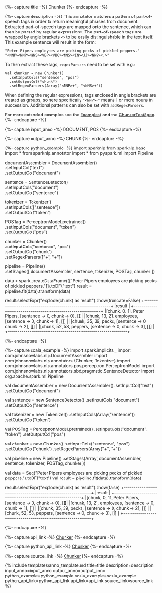 {%- capture title -%}
Chunker
{%- endcapture -%}

{%- capture description -%}
This annotator matches a pattern of part-of-speech tags in order to return meaningful phrases from document.
Extracted part-of-speech tags are mapped onto the sentence, which can then be parsed by regular expressions.
The part-of-speech tags are wrapped by angle brackets `<>` to be easily distinguishable in the text itself.
This example sentence will result in the form:
```
"Peter Pipers employees are picking pecks of pickled peppers."
"<NNP><NNP><NNS><VBP><VBG><NNS><IN><JJ><NNS><.>"
```
To then extract these tags, `regexParsers` need to be set with e.g.:
```
val chunker = new Chunker()
  .setInputCols("sentence", "pos")
  .setOutputCol("chunk")
  .setRegexParsers(Array("<NNP>+", "<NNS>+"))
```
When defining the regular expressions, tags enclosed in angle brackets are treated as groups, so here specifically
`"<NNP>+"` means 1 or more nouns in succession. Additional patterns can also be set with `addRegexParsers`.

For more extended examples see the [Examples](https://github.com/JohnSnowLabs/spark-nlp/blob/master/example/python/annotation/text/english/chunking/Chunk_Extraction_with_Chunker.ipynb))
and the  [ChunkerTestSpec](https://github.com/JohnSnowLabs/spark-nlp/blob/master/src/test/scala/com/johnsnowlabs/nlp/annotators/ChunkerTestSpec.scala).
{%- endcapture -%}

{%- capture input_anno -%}
DOCUMENT, POS
{%- endcapture -%}

{%- capture output_anno -%}
CHUNK
{%- endcapture -%}

{%- capture python_example -%}
import sparknlp
from sparknlp.base import *
from sparknlp.annotator import *
from pyspark.ml import Pipeline

documentAssembler = DocumentAssembler() \
    .setInputCol("text") \
    .setOutputCol("document")

sentence = SentenceDetector() \
    .setInputCols("document") \
    .setOutputCol("sentence")

tokenizer = Tokenizer() \
    .setInputCols(["sentence"]) \
    .setOutputCol("token")

POSTag = PerceptronModel.pretrained() \
    .setInputCols("document", "token") \
    .setOutputCol("pos")

chunker = Chunker() \
    .setInputCols("sentence", "pos") \
    .setOutputCol("chunk") \
    .setRegexParsers(["<NNP>+", "<NNS>+"])

pipeline = Pipeline() \
    .setStages([
      documentAssembler,
      sentence,
      tokenizer,
      POSTag,
      chunker
    ])

data = spark.createDataFrame([["Peter Pipers employees are picking pecks of pickled peppers."]]).toDF("text")
result = pipeline.fit(data).transform(data)

result.selectExpr("explode(chunk) as result").show(truncate=False)
+-------------------------------------------------------------+
|result                                                       |
+-------------------------------------------------------------+
|[chunk, 0, 11, Peter Pipers, [sentence -> 0, chunk -> 0], []]|
|[chunk, 13, 21, employees, [sentence -> 0, chunk -> 1], []]  |
|[chunk, 35, 39, pecks, [sentence -> 0, chunk -> 2], []]      |
|[chunk, 52, 58, peppers, [sentence -> 0, chunk -> 3], []]    |
+-------------------------------------------------------------+

{%- endcapture -%}

{%- capture scala_example -%}
import spark.implicits._
import com.johnsnowlabs.nlp.DocumentAssembler
import com.johnsnowlabs.nlp.annotators.{Chunker, Tokenizer}
import com.johnsnowlabs.nlp.annotators.pos.perceptron.PerceptronModel
import com.johnsnowlabs.nlp.annotators.sbd.pragmatic.SentenceDetector
import org.apache.spark.ml.Pipeline

val documentAssembler = new DocumentAssembler()
  .setInputCol("text")
  .setOutputCol("document")

val sentence = new SentenceDetector()
  .setInputCols("document")
  .setOutputCol("sentence")

val tokenizer = new Tokenizer()
  .setInputCols(Array("sentence"))
  .setOutputCol("token")

val POSTag = PerceptronModel.pretrained()
  .setInputCols("document", "token")
  .setOutputCol("pos")

val chunker = new Chunker()
  .setInputCols("sentence", "pos")
  .setOutputCol("chunk")
  .setRegexParsers(Array("<NNP>+", "<NNS>+"))

val pipeline = new Pipeline()
  .setStages(Array(
    documentAssembler,
    sentence,
    tokenizer,
    POSTag,
    chunker
  ))

val data = Seq("Peter Pipers employees are picking pecks of pickled peppers.").toDF("text")
val result = pipeline.fit(data).transform(data)

result.selectExpr("explode(chunk) as result").show(false)
+-------------------------------------------------------------+
|result                                                       |
+-------------------------------------------------------------+
|[chunk, 0, 11, Peter Pipers, [sentence -> 0, chunk -> 0], []]|
|[chunk, 13, 21, employees, [sentence -> 0, chunk -> 1], []]  |
|[chunk, 35, 39, pecks, [sentence -> 0, chunk -> 2], []]      |
|[chunk, 52, 58, peppers, [sentence -> 0, chunk -> 3], []]    |
+-------------------------------------------------------------+

{%- endcapture -%}

{%- capture api_link -%}
[Chunker](/api/com/johnsnowlabs/nlp/annotators/Chunker)
{%- endcapture -%}

{%- capture python_api_link -%}
[Chunker](/api/python/reference/autosummary/sparknlp/annotator/chunker/index.html#sparknlp.annotator.chunker.Chunker)
{%- endcapture -%}

{%- capture source_link -%}
[Chunker](https://github.com/JohnSnowLabs/spark-nlp/tree/master/src/main/scala/com/johnsnowlabs/nlp/annotators/Chunker.scala)
{%- endcapture -%}

{% include templates/anno_template.md
title=title
description=description
input_anno=input_anno
output_anno=output_anno
python_example=python_example
scala_example=scala_example
python_api_link=python_api_link
api_link=api_link
source_link=source_link
%}